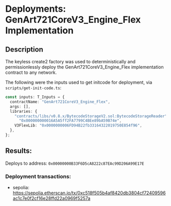 # Deployments: GenArt721CoreV3_Engine_Flex Implementation

## Description

The keyless create2 factory was used to deterministically and permissionlessly deploy the GenArt721CoreV3_Engine_Flex implementation contract to any network.

The following were the inputs used to get initcode for deployment, via `scripts/get-init-code.ts`:

```typescript
const inputs: T_Inputs = {
  contractName: "GenArt721CoreV3_Engine_Flex",
  args: [],
  libraries: {
    "contracts/libs/v0.8.x/BytecodeStorageV2.sol:BytecodeStorageReader":
      "0x000000000016A5A5ff2FA7799C4BEe89bA59B74e",
    V3FlexLib: "0x0000000006FD94B22fb33164322019750E854f96",
  },
};
```

## Results:

Deploys to address: `0x00000000B33F6D5cA8222c87EAc99D206A99E17E`

### Deployment transactions:

- sepolia: https://sepolia.etherscan.io/tx/0xc518f505b4af8420db3804cf72409596ac1c7e0f2cf16e28ffd22a0969f5257a
